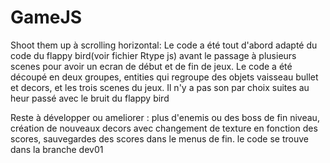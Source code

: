 # GameJS
Shoot them up à scrolling horizontal:
Le code a été tout d'abord adapté du code du flappy bird(voir fichier Rtype js)
avant le passage à plusieurs scenes pour avoir un ecran de début et de fin de jeux. Le code a été découpé en deux groupes, entities qui regroupe des objets vaisseau bullet et decors, et les trois scenes du jeux. Il n'y a pas son par choix suites au heur passé avec le bruit du flappy bird 

Reste à développer ou ameliorer :
plus d'enemis ou des boss de fin niveau, création de nouveaux decors avec changement de texture en fonction des scores, sauvegardes des scores dans le menus de fin. 
le code se trouve dans la branche dev01
